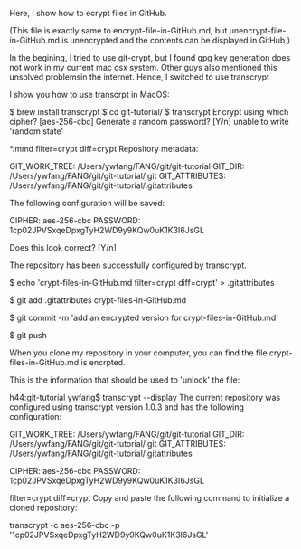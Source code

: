 Here, I show how to ecrypt files in GitHub.

(This file is exactly same to encrypt-file-in-GitHub.md, but unencrypt-file-in-GitHub.md is unencrypted and the contents can be displayed in GitHub.)

In the begining, I tried to use git-crypt, but I found gpg key generation does not
work in my current mac osx system. Other guys also mentioned this unsolved problemsin the internet. Hence, I switched to use transcrypt

I show you how to use transcrpt in MacOS:

$ brew install transcrypt
$ cd git-tutorial/
$ transcrypt
Encrypt using which cipher? [aes-256-cbc]
Generate a random password? [Y/n]
unable to write 'random state'

*.mmd filter=crypt diff=crypt
Repository metadata:

  GIT_WORK_TREE:  /Users/ywfang/FANG/git/git-tutorial
  GIT_DIR:        /Users/ywfang/FANG/git/git-tutorial/.git
  GIT_ATTRIBUTES: /Users/ywfang/FANG/git/git-tutorial/.gitattributes

The following configuration will be saved:

  CIPHER:   aes-256-cbc
  PASSWORD: 1cp02JPVSxqeDpxgTyH2WD9y9KQw0uK1K3I6JsGL

Does this look correct? [Y/n]

The repository has been successfully configured by transcrypt.

$ echo 'crypt-files-in-GitHub.md  filter=crypt diff=crypt' > .gitattributes

$ git add .gitattributes crypt-files-in-GitHub.md

$ git commit -m 'add an encrypted version for crypt-files-in-GitHub.md'

$ git push

When you clone my repository in your computer, you can find
the file crypt-files-in-GitHub.md is encrpted. 

This is the information that should be used to 'unlock' the file:

h44:git-tutorial ywfang$ transcrypt --display
The current repository was configured using transcrypt version 1.0.3
and has the following configuration:

  GIT_WORK_TREE:  /Users/ywfang/FANG/git/git-tutorial
  GIT_DIR:        /Users/ywfang/FANG/git/git-tutorial/.git
  GIT_ATTRIBUTES: /Users/ywfang/FANG/git/git-tutorial/.gitattributes

  CIPHER:   aes-256-cbc
  PASSWORD: 1cp02JPVSxqeDpxgTyH2WD9y9KQw0uK1K3I6JsGL

 filter=crypt diff=crypt
Copy and paste the following command to initialize a cloned repository:

  transcrypt -c aes-256-cbc -p '1cp02JPVSxqeDpxgTyH2WD9y9KQw0uK1K3I6JsGL'
